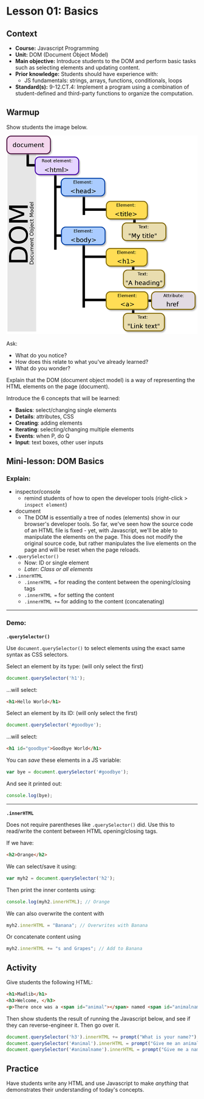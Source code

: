 # Lesson 01: Basics


## Context
* **Course:** Javascript Programming
* **Unit:** DOM (Document Object Model)
* **Main objective:** Introduce students to the DOM and perform basic tasks such as selecting elements and updating content.
* **Prior knowledge:** Students should have experience with:
  * JS fundamentals: strings, arrays, functions, conditionals, loops
* **Standard(s):** 9-12.CT.4: Implement a program using a combination of student-defined and third-party functions to organize the computation.


## Warmup
Show students the image below. 

![](../resources/dom.png)

Ask:
* What do you notice?
* How does this relate to what you've already learned?
* What do you wonder?

Explain that the DOM (document object model) is a way of representing the HTML elements on the page (document). 

Introduce the 6 concepts that will be learned:
* **Basics**: select/changing single elements
* **Details**: attributes, CSS
* **Creating**: adding elements
* **Iterating**: selecting/changing multiple elements
* **Events**: when P, do Q
* **Input**: text boxes, other user inputs


## Mini-lesson: **DOM Basics**

### Explain:

* inspector/console
  * remind students of how to open the developer tools (right-click > `inspect element`)
* document
  * The DOM is essentially a tree of nodes (elements) show in our browser's developer tools. So far, we've seen how the source code of an HTML file is fixed - yet, with Javascript, we'll be able to manipulate the elements on the page. This does not modify the original source code, but rather manipulates the live elements on the page and will be reset when the page reloads.
* `.querySelector()`
  * Now: ID or single element
  * _Later: Class or all elements_
* `.innerHTML`
  * `.innerHTML =` for reading the content between the opening/closing tags
  * `.innerHTML =` for setting the content
  * `.innerHTML +=` for adding to the content (concatenating)

---

### Demo:

**`.querySelector()`**

Use `document.querySelector()` to select elements using the exact same syntax as CSS selectors.

Select an element by its type: (will only select the first)

```js
document.querySelector('h1');
```

...will select:

```html
<h1>Hello World</h1>
```

Select an element by its ID: (will only select the first)

```js
document.querySelector('#goodbye');
```

...will select:

```html
<h1 id="goodbye">Goodbye World</h1>
```

You can _save_ these elements in a JS variable:

```js
var bye = document.querySelector('#goodbye');
```

And see it printed out:

```js
console.log(bye);
```

---

**`.innerHTML`**

Does not require parentheses like `.querySelector()` did. Use this to read/write the content between HTML opening/closing tags.

If we have:

```html
<h2>Orange</h2>
```

We can select/save it using:

```js
var myh2 = document.querySelector('h2');
```

Then print the inner contents using: 

```js
console.log(myh2.innerHTML); // Orange
```

We can also overwrite the content with 

```js
myh2.innerHTML = "Banana"; // Overwrites with Banana
```

Or concatenate content using 
```js
myh2.innerHTML += "s and Grapes"; // Add to Banana
```

## Activity

Give students the following HTML:

```html
<h1>Madlib</h1>
<h3>Welcome, </h3>
<p>There once was a <span id="animal"></span> named <span id="animalname"></span>.</p>
```

Then show students the result of running the Javascript below, and see if they can reverse-engineer it. Then go over it.

```js
document.querySelector('h3').innerHTML += prompt("What is your name?");
document.querySelector('#animal').innerHTML = prompt("Give me an animal.");
document.querySelector('#animalname').innerHTML = prompt("Give me a name.");
```


## Practice
Have students write any HTML and use Javascript to make _anything_ that demonstrates their understanding of today's concepts.
